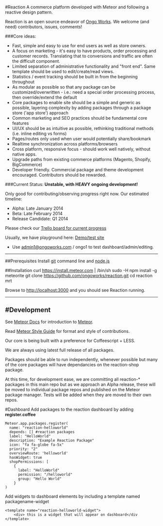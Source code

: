 #Reaction
A commerce platform developed with Meteor and following a reactive design pattern.

Reaction is an open source endeavor of [Ongo Works](http://ongoworks.com). We welcome (and need) contributors, issues, comments!

###Core ideas:


* Fast, simple and easy to use for end users as well as store owners.
* A focus on marketing - it's easy to have products, order processing and customer records. Translating that to conversions and traffic are often the difficult component.  
* Limited separation of administrative functionality and "front end". Same template should be used to edit/create/read views.
* Statistics / event tracking should be built in from the beginning throughout
* As modular as possible so that any package can be customized/overwritten - i.e.: need a special order processing process, then override/extend the default
* Core packages to enable site should be a simple and generic as possible, layering complexity by adding packages through a package store ('app store') approach
* Common marketing and SEO practices should be fundamental core features
* UI/UX should be as intuitive as possible, rethinking traditional methods (i.e. inline editing vs forms)
* Pages/routes only used when user would potentially share/bookmark
* Realtime synchronization across platforms/browsers
* Cross platform, responsive focus - should work well natively, without native apps.
* Upgrade paths from existing commerce platforms (Magento, Shopify, BigCommerce)
* Developer friendly. Commercial package and theme development encouraged. Contributors should be rewarded.

###Current Status:
**Unstable, with HEAVY ongoing development!** 

Only good for contributing/observing progress right now. Our estimated timeline:

* Alpha: Late January 2014
* Beta: Late February 2014
* Release Candidate: Q1 2014
	

Please check our [Trello board for current progress](https://trello.com/b/aGpcYS5e/development)

Usually, we have playground here: [Demo/test site](http://reaction.meteor.com)

* Use admin1@ongoworks.com / ongo1 to test dashboard/admin/editing.

---
##Prerequisites
Install [git](https://github.com/blog/1510-installing-git-from-github-for-mac) command line and [node.js](http://nodejs.org/)

##Installation
    curl https://install.meteor.com | /bin/sh
    sudo -H npm install -g meteorite
    git clone https://github.com/ongoworks/reaction.git
    cd reaction
    mrt

Browse to [http://localhost:3000](http://localhost:3000) and you should see Reaction running.


---
#Development
---

See [Meteor Docs](http://docs.meteor.com) for introduction to [Meteor](http://meteor.com).

Read [Meteor Style Guide](https://github.com/meteor/meteor/wiki/Meteor-Style-Guide) for format and style of contributions.

Our core is being built with a preference for Coffeescript + LESS.

We are always using latest full release of all packages.

Packages should be able to run independently, whenever possible but many of the core packages will have dependancies on the reaction-shop package.

At this time, for development ease, we are committing all reaction-* packages in this main repo but as we approach an Alpha release, these will be moved to individual package repos and published on the Meteor package manager. Tests will be added when they are moved to their own repos.

#Dashboard
Add packages to the reaction dashboard by adding **register.coffee**

	Meteor.app.packages.register(
	  name: "reaction-helloworld"
	  depends: [] #reaction packages
	  label: "HelloWorld"
	  description: "Example Reaction Package"
	  icon: "fa fa-globe fa-5x"
	  priority: "2"
	  overviewRoute: 'helloworld'
	  hasWidget: true
	  shopPermissions: [
	    {
	      label: "HelloWorld"
	      permission: "/helloworld"
	      group: "Hello World"
	    }
	)

Add widgets to dashboard elements by including a template named packagename-widget

	<template name="reaction-helloworld-widget">
		<div> this is a widget that will appear on dashboard</div
	</template>
